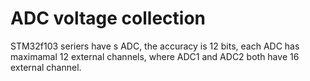 # ADC voltage collection

STM32f103 seriers have s ADC, the accuracy is 12 bits, each ADC has maximamal 12 external channels, where ADC1 and ADC2 both have 16 external channel.